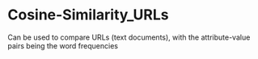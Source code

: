 # Cosine-Similarity_URLs
Can be used to compare URLs (text documents), with the attribute-value pairs being the word frequencies
